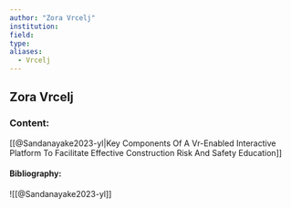 ```yaml
---
author: "Zora Vrcelj"
institution:
field:
type:
aliases:
  - Vrcelj
---
```


## Zora Vrcelj

### Content:
[[@Sandanayake2023-yl|Key Components Of A Vr-Enabled Interactive Platform To Facilitate Effective Construction Risk And Safety Education]]

#### Bibliography:

![[@Sandanayake2023-yl]]